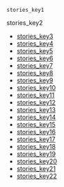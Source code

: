 ```ngMeta
stories_key1
```

stories_key2
* [stories_key3](https://drive.google.com/open?id=0B1XBdeTOOHL3OWRXVVQxOXJLT2c)
* [stories_key4](https://drive.google.com/open?id=0B1XBdeTOOHL3bTN0dmt1dS1IeVE)
* [stories_key5](https://drive.google.com/open?id=0B1XBdeTOOHL3UHF0b0wtYkt1U3M)
* [stories_key6](https://drive.google.com/open?id=0B1XBdeTOOHL3SUdtQ0NqVkt5V3c)
* [stories_key7](https://drive.google.com/open?id=0B1XBdeTOOHL3cnZ1WDdGSi1JZzg)
* [stories_key8](https://drive.google.com/open?id=0B1XBdeTOOHL3ZTVvNUtmbGwwTGs)
* [stories_key9](https://drive.google.com/open?id=0B1XBdeTOOHL3aC1IVjVqdVZGcjA)
* [stories_key10](https://drive.google.com/open?id=0B24sXOipVHAxYWsydXIyaUl5T2M)
* [stories_key11](https://drive.google.com/open?id=0B24sXOipVHAxNkxwSzdPS2FsS0k)
* [stories_key12](https://drive.google.com/open?id=0B24sXOipVHAxVGdfWG5LRmZ2Y0E)
* [stories_key13](https://drive.google.com/open?id=0B24sXOipVHAxemJJcVFEZUtzNkU)
* [stories_key14](https://drive.google.com/open?id=0B24sXOipVHAxZ1cyRTFuT3kxQWs)
* [stories_key15](https://drive.google.com/open?id=0B24sXOipVHAxRU1UbEhHUkd6X00)
* [stories_key16](https://drive.google.com/open?id=0B24sXOipVHAxQmpWNVlMRmZ4NlE)
* [stories_key17](https://drive.google.com/open?id=0B24sXOipVHAxNnk5NUF4WWNsdE0)
* [stories_key18](https://drive.google.com/open?id=0B24sXOipVHAxc01XNkR5Mk92Vnc)
* [stories_key19](https://drive.google.com/open?id=0B24sXOipVHAxMDNhTnB4OW5tN1k)
* [stories_key20](https://drive.google.com/open?id=0B24sXOipVHAxT0dqVzJrWkZZdmM)
* [stories_key21](https://drive.google.com/open?id=0B24sXOipVHAxVGF2RldPa1ptRXc)
* [stories_key22](https://drive.google.com/open?id=0B24sXOipVHAxUWE0QVdiYnp3VzQ)
